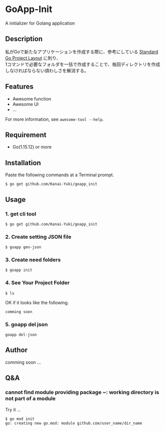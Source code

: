 # GoApp-Init

<!-- ![Badge Status](https://ci-as-a-service) -->

A initializer for Golang application

## Description

私がGoで新たなアプリケーションを作成する際に、参考にしている [Standard Go Project Layout](https://qiita.com/vengavengavnega/items/2235589445dd0effda05) に則り、  
1コマンドで必要なフォルダを一括で作成することで、毎回ディレクトリを作成しなければならない煩わしさを解消する。

## Features

- Awesome function
- Awesome UI
- ...

For more information, see `awesome-tool --help`.

## Requirement

- Go(1.15.12) or more

## Installation

Paste the following commands at a Terminal prompt.

```shel
$ go get github.com/Kanai-Yuki/goapp_init
```

## Usage

### 1. get cli tool

```shel
$ go get github.com/Kanai-Yuki/goapp_init
```

### 2. Create setting JSON file

```shel
$ goapp gen-json
```

### 3. Create need folders

```shel
$ goapp init
```

### 4. See Your Project Folder

```shel
$ ls
```

OK if it looks like the following.

```
comming soon
```

### 5. goapp del json

```shel
goapp del-json
```

## Author

comming soon ...

## Q&A

### cannot find module providing package ~: working directory is not part of a module

Try it ...

```shel
$ go mod init
go: creating new go.mod: module github.com/user_name/dir_name
```
